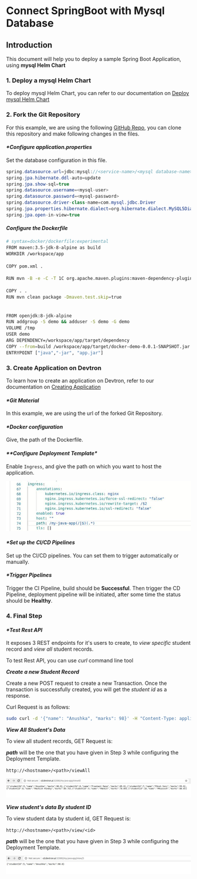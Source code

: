# Connect SpringBoot with Mysql Database



## Introduction

This document will help you to deploy a sample Spring Boot Application, using **mysql Helm Chart**

### **1. Deploy a mysql Helm Chart**

To deploy mysql Helm Chart, you can refer to our documentation on [Deploy mysql Helm Chart](../deploy-chart/examples/deploying-mysql-helm-chart.md)

### **2. Fork the Git Repository**

For this example, we are using the following [GitHub Repo](https://github.com/devtron-labs/springboot), you can clone this repository and make following changes in the files.

#### _\*Configure application.properties_

Set the database configuration in this file.

```java
spring.datasource.url=jdbc:mysql://<service-name>/<mysql database-name>
spring.jpa.hibernate.ddl-auto=update
spring.jpa.show-sql=true
spring.datasource.username=<mysql-user>
spring.datasource.password=<mysql-password>
spring.datasource.driver-class-name=com.mysql.jdbc.Driver
spring.jpa.properties.hibernate.dialect=org.hibernate.dialect.MySQL5Dialect
spring.jpa.open-in-view=true
```

#### _Configure the Dockerfile_

```bash
# syntax=docker/dockerfile:experimental
FROM maven:3.5-jdk-8-alpine as build
WORKDIR /workspace/app

COPY pom.xml .

RUN mvn -B -e -C -T 1C org.apache.maven.plugins:maven-dependency-plugin:3.0.2:go-offline

COPY . .
RUN mvn clean package -Dmaven.test.skip=true


FROM openjdk:8-jdk-alpine
RUN addgroup -S demo && adduser -S demo -G demo
VOLUME /tmp
USER demo
ARG DEPENDENCY=/workspace/app/target/dependency
COPY --from=build /workspace/app/target/docker-demo-0.0.1-SNAPSHOT.jar app.jar
ENTRYPOINT ["java","-jar", "app.jar"]
```

### **3. Create Application on Devtron**

To learn how to create an application on Devtron, refer to our documentation on [Creating Application](../creating-application/)

#### _\*Git Material_

In this example, we are using the url of the forked Git Repository.

#### _\*Docker configuration_

Give, the path of the Dockerfile.

#### _\*\*_Configure Deployment Template_\*_

Enable `Ingress`, and give the path on which you want to host the application.

![](../.gitbook/assets/three%20%281%29.jpg)

#### _\*Set up the CI/CD Pipelines_

Set up the CI/CD pipelines. You can set them to trigger automatically or manually.

#### _\*Trigger Pipelines_

Trigger the CI Pipeline, build should be **Successful**. Then trigger the CD Pipeline, deployment pipeline will be initiated, after some time the status should be **Healthy**.

### **4. Final Step**

#### _\*Test Rest API_

It exposes 3 REST endpoints for it's users to create, to _view specific_ student record and _view all_ student records.

To test Rest API, you can use _curl_ command line tool

_**Create a new Student Record**_

Create a new POST request to create a new Transaction. Once the transaction is successfully created, you will get the _student id_ as a response.

Curl Request is as follows:

```bash
sudo curl -d '{"name": "Anushka", "marks": 98}' -H "Content-Type: application/json" -X POST http://<hostname>/<path-name>/create
```

_**View All Student's Data**_

To view all student records, GET Request is:

_**path**_ will be the one that you have given in Step 3 while configuring the Deployment Template.

`http://<hostname>/<path>/viewAll`

![](../.gitbook/assets/view5.jpg)

_**View student's data By student ID**_

To view student data by student id, GET Request is:

`http://<hostname>/<path>/view/<id>`

_**path**_ will be the one that you have given in Step 3 while configuring the Deployment Template.

![](../.gitbook/assets/view6.jpg)

